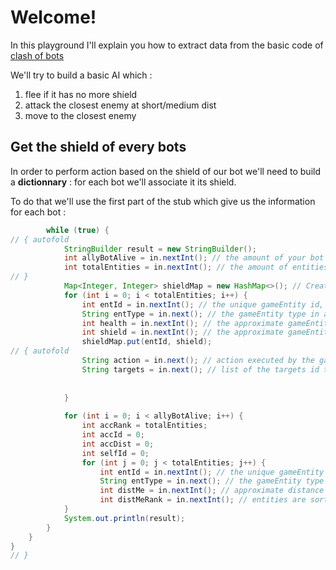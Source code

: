 # Welcome!

In this playground I'll explain you how to extract data from the basic code of [clash of bots](https://www.codingame.com/contribute/view/6587dcc2e3a07bd4696c16a3e63238b4a184)

We'll try to build a basic AI which :
1) flee if it has no more shield
2) attack the closest enemy at short/medium dist
3) move to the closest enemy


## Get the shield of every bots

In order to perform action based on the shield of our bot we'll need to build a **dictionnary** : for each bot we'll associate it its shield.

To do that we'll use the first part of the stub which give us the information for each bot :
```java runnable
        while (true) {
// { autofold
            StringBuilder result = new StringBuilder();
            int allyBotAlive = in.nextInt(); // the amount of your bot which are still alive
            int totalEntities = in.nextInt(); // the amount of entities in the arena
// }
            Map<Integer, Integer> shieldMap = new HashMap<>(); // Create a new empty dictionnary 
            for (int i = 0; i < totalEntities; i++) {
                int entId = in.nextInt(); // the unique gameEntity id, stay the same for the whole game
                String entType = in.next(); // the gameEntity type in a string. It can be ALLY | ENEMY
                int health = in.nextInt(); // the approximate gameEntity health. Can be 0 | 25 | 50 | 75 | 100, 25 meaning that your life is >= 25% and < 50% of your max life
                int shield = in.nextInt(); // the approximate gameEntity shield. Can be 0 | 1 | 25 | 50 | 75 | 100, 1 meaning that your shield is >= 1% and < 25% of your max shield and 0 that you have no more shield left
                shieldMap.put(entId, shield);
// { autofold
                String action = in.next(); // action executed by the gameEntity last turn
                String targets = in.next(); // list of the targets id targeted by the robot last turn ("id1;id2;id3...") if the gameEntity is a robot, else -1 (the target for IDLE is the robot itself)
                
                
            }
          
            for (int i = 0; i < allyBotAlive; i++) {
                int accRank = totalEntities;
                int accId = 0;
                int accDist = 0;
                int selfId = 0;
                for (int j = 0; j < totalEntities; j++) {
                    int entId = in.nextInt(); // the unique gameEntity id
                    String entType = in.next(); // the gameEntity type in a string. It can be SELF | ALLY | ENEMY
                    int distMe = in.nextInt(); // approximate distance between the target and the current bot. Can be 0 to 4 for short, medium, long and out of range
                    int distMeRank = in.nextInt(); // entities are sorted by ascending order based on their distance to the current bot
            }
            System.out.println(result);
        }
    }
}
// }
